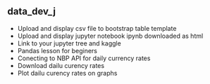 <h2>data_dev_j</h2>

* Upload and display csv file to bootstrap table template
* Upload and display jupyter notebook ipynb downloaded as html
* Link to your jupyter tree and kaggle
* Pandas lesson for beginers
* Conecting to NBP API for daily currency rates
* Download dailu curency rates
* Plot dailu curency rates on graphs

